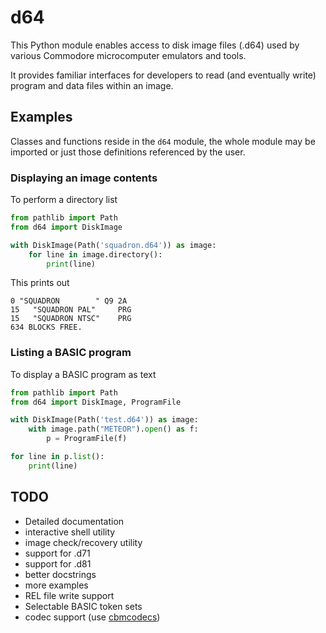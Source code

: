 # d64

This Python module enables access to disk image files (.d64) used by various Commodore microcomputer emulators and tools.

It provides familiar interfaces for developers to read (and eventually write) program and data files within an image.


## Examples

Classes and functions reside in the `d64` module, the whole module may be imported or just those definitions referenced by the user.

### Displaying an image contents

To perform a directory list

```python
from pathlib import Path
from d64 import DiskImage

with DiskImage(Path('squadron.d64')) as image:
    for line in image.directory():
        print(line)
```

This prints out

```
0 "SQUADRON        " Q9 2A
15   "SQUADRON PAL"     PRG
15   "SQUADRON NTSC"    PRG
634 BLOCKS FREE.
```

### Listing a BASIC program

To display a BASIC program as text

```python
from pathlib import Path
from d64 import DiskImage, ProgramFile

with DiskImage(Path('test.d64')) as image:
    with image.path("METEOR").open() as f:
        p = ProgramFile(f)

for line in p.list():
    print(line)
```


## TODO

- Detailed documentation
- interactive shell utility
- image check/recovery utility
- support for .d71
- support for .d81
- better docstrings
- more examples
- REL file write support
- Selectable BASIC token sets
- codec support (use [cbmcodecs](https://pypi.org/project/cbmcodecs/))
